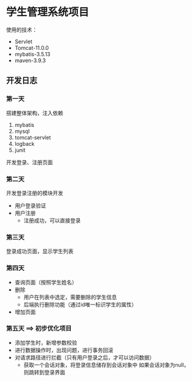 # 学生管理系统项目

使用的技术：
 - Servlet
 - Tomcat-11.0.0
 - mybatis-3.5.13
 - maven-3.9.3

## 开发日志

### 第一天

搭建整体架构，注入依赖
1. mybatis
2. mysql
3. tomcat-servlet
4. logback
5. junit

开发登录、注册页面

### 第二天

开发登录注册的模块开发
- 用户登录验证
- 用户注册
  - 注册成功，可以直接登录

### 第三天

登录成功页面，显示学生列表

### 第四天

- 查询页面（按照学生姓名）
- 删除
  - 用户在列表中选定，需要删除的学生信息
  - 后端执行删除功能（通过id唯一标识学生的属性）
- 增加页面

### 第五天 ==> 初步优化项目
- 添加学生时，新增参数校验
- 进行数据操作时，出现问题，进行事务回滚
- 对请求路径进行拦截（只有用户登录之后，才可以访问数据）
  - 获取一个会话对象，将登录信息储存到会话对象中
    如果会话对象为null，则跳转到登录界面



